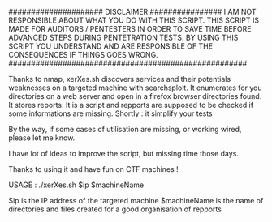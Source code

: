 ##################### DISCLAIMER ################
I AM NOT RESPONSIBLE ABOUT WHAT YOU DO WITH THIS SCRIPT.
THIS SCRIPT IS MADE FOR AUDITORS / PENTESTERS IN ORDER TO SAVE TIME BEFORE ADVANCED STEPS DURING PENTETRATION TESTS.
BY USING THIS SCRIPT YOU UNDERSTAND AND ARE RESPONSIBLE OF THE CONSEQUENCES IF THINGS GOES WRONG.
#####################################################

Thanks to nmap, xerXes.sh discovers services and their potentials weaknesses on a targeted machine with searchsploit. 
It enumerates for you directories on a web server and open in a firefox browser directories found.
It stores reports. It is a script and repports are supposed to be checked if some informations are missing.
Shortly : it simplify your tests

By the way, if some cases of utilisation are missing, or working wired, please let me know.

I have lot of ideas to improve the script, but missing time those days. 

Thanks to using it and have fun on CTF machines !

USAGE :
./xerXes.sh $ip $machineName

$ip is the IP address of the targeted machine
$machineName is the name of directories and files created for a good organisation of repports  
